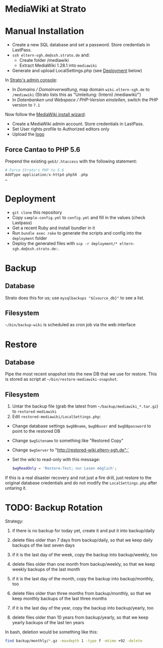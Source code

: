 # MediaWiki at Strato

# Manual Installation

* Create a new SQL database and set a password. Store credentials in LastPass.
* `ssh eltern-sgh.de@ssh.strato.de` and:
  - Create folder /mediawiki
  - Extract MediaWiki 1.28.1 into `mediawiki`
* Generate and upload LocalSettings.php (see [Deployment](#deployment) below)

In [Strato's admin console](https://strato.de/apps/CustomerService):

* In _Domains / Domainverwaltung_, map domain `wiki.eltern-sgh.de` to `/mediawiki` (Strato lists this as "Umleitung: (Intern) /mediawiki/")
* In _Datenbanken und Webspace / PHP-Version einstellen_, switch the PHP version to `7.1`

Now follow the [MediaWiki install wizard](http://wiki.eltern-sgh.de):

* Create a MediaWiki admin account. Store credentials in LastPass.
* Set User rights profile to Authorized editors only
* Upload the [logo](assets/assets/schickhardt.jpg)

## Force Cantao to PHP 5.6

Prepend the existing `geb3/.htaccess` with the following statement:

```php
# Force Strato's PHP to 5.6
AddType application/x-httpd-php56 .php
…
```

# Deployment

* `git clone` this repository
* Copy `sample-config.yml` to `config.yml` and fill in the values (check Lastpass)
* Get a recent Ruby and install bundler in it
* Run `bundle exec rake` to generate the scripts and config into the `deployment` folder
* Deploy the generated files with `scp -r deployment/* eltern-sgh.de@ssh.strato.de:`.

# Backup

## Database

Strato does this for us; use `mysqlbackups "${source_db}"` to see a list.

## Filesystem

`~/bin/backup-wiki` is scheduled as cron job via the web interface

# Restore

## Database

Pipe the most recent snapshot into the new DB that we use for restore. This is stored as script at `~/bin/restore-mediawiki-snapshot`.

## Filesystem

1. Untar the backup file (grab the latest from `~/backup/mediawiki_*.tar.gz`) to `restored-mediawiki`
1. Edit `restored-mediawiki/LocalSettings.php`:
  * Change database settings `$wgDBname`, `$wgDBuser` and `$wgDBpassword` to point to the restored DB
  * Change `$wgSitename` to something like "Restored Copy"
  * Change `$wgServer` to "http://restored-wiki.eltern-sgh.de";`
  * Set the wiki to read-only with this message:

    ```php
    $wgReadOnly = 'Restore-Test; nur Lesen möglich';
    ```

If this is a real disaster recovery and not just a fire drill, just restore to the original database credentials and do not modify the `LocalSettings.php` after untaring it.

# TODO: Backup Rotation

Strategy:

1. if there is no backup for today yet, create it and put it into backup/daily
1. delete files older than 7 days from backup/daily, so that we keep daily backups of the last seven days

1. if it is the last day of the week, copy the backup into backup/weekly, too
1. delete files older than one month from backup/weekly, so that we keep weekly backups of the last month

1. if it is the last day of the month, copy the backup into backup/monthly, too
1. delete files older than three months from backup/monthly, so that we keep monthly backups of the last three months

1. if it is the last day of the year, copy the backup into backup/yearly, too
1. delete files older than 10 years from backup/yearly, so that we keep yearly backups of the last ten years

In bash, deletion would be something like this:

```bash
find backup/monthly/*.gz -maxdepth 1 -type f -mtime +92 -delete
```
